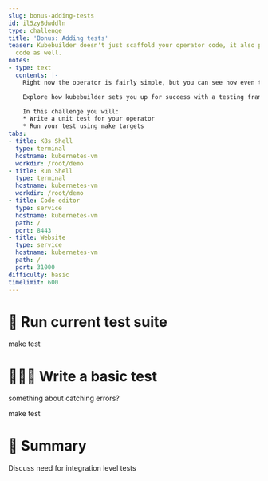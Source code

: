 ```yaml
---
slug: bonus-adding-tests
id: il5zy8dwddln
type: challenge
title: 'Bonus: Adding tests'
teaser: Kubebuilder doesn't just scaffold your operator code, it also prepares test
  code as well.
notes:
- type: text
  contents: |-
    Right now the operator is fairly simple, but you can see how even the error handling logic can get complex.

    Explore how kubebuilder sets you up for success with a testing framework as well.

    In this challenge you will:
    * Write a unit test for your operator
    * Run your test using make targets
tabs:
- title: K8s Shell
  type: terminal
  hostname: kubernetes-vm
  workdir: /root/demo
- title: Run Shell
  type: terminal
  hostname: kubernetes-vm
  workdir: /root/demo
- title: Code editor
  type: service
  hostname: kubernetes-vm
  path: /
  port: 8443
- title: Website
  type: service
  hostname: kubernetes-vm
  path: /
  port: 31000
difficulty: basic
timelimit: 600
---
```


🤖 Run current test suite
==============

make test

👩🏾‍💻 Write a basic test
==============

something about catching errors?

make test

📕 Summary
==============

Discuss need for integration level tests
